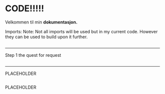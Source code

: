 # CODE!!!!!

Velkommen til min **dokumentasjon.**

Imports:
Note: Not all imports will be used but in my current code. 
However they can be used to build upon it further.
```python

```

___

Step 1 the quest for request
```python

```

___

PLACEHOLDER
```python

```

PLACEHOLDER
```python

```
